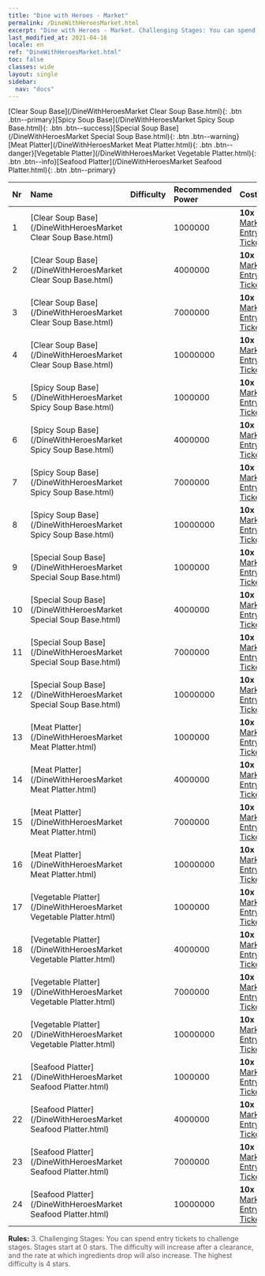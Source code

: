 ```yaml
---
title: "Dine with Heroes - Market"
permalink: /DineWithHeroesMarket.html
excerpt: "Dine with Heroes - Market. Challenging Stages: You can spend entry tickets to challenge stages. Stages start at 0 stars. The difficulty will increase after a clearance, and the rate at which ingredients drop will also increase."
last_modified_at: 2021-04-16
locale: en
ref: "DineWithHeroesMarket.html"
toc: false
classes: wide
layout: single
sidebar:
  nav: "docs"
---
```


[Clear Soup Base](/DineWithHeroesMarket Clear Soup Base.html){: .btn .btn--primary}[Spicy Soup Base](/DineWithHeroesMarket Spicy Soup Base.html){: .btn .btn--success}[Special Soup Base](/DineWithHeroesMarket Special Soup Base.html){: .btn .btn--warning}[Meat Platter](/DineWithHeroesMarket Meat Platter.html){: .btn .btn--danger}[Vegetable Platter](/DineWithHeroesMarket Vegetable Platter.html){: .btn .btn--info}[Seafood Platter](/DineWithHeroesMarket Seafood Platter.html){: .btn .btn--primary}

  | Nr | Name | Difficulty | Recommended Power |  Cost | Reward 1 | Reward 2 | Fight against Hero | 
  |:---|:-----|:-----------|:------------------|:------|:--------:|:--------:|:------------------:| 
  | 1 | [Clear Soup Base](/DineWithHeroesMarket Clear Soup Base.html) | <i class="fas fa-star"/> | 1000000 | **10x** [Market Entry Ticket](/Items/con_1157/) | [Clear Soup Base](/Items/con_1158/) | 20% [Clear Soup Base](/Items/con_1158/) | [Adelaide](/heroes/Adelaide/) | 
  | 2 | [Clear Soup Base](/DineWithHeroesMarket Clear Soup Base.html) | <i class="fas fa-star"/><i class="fas fa-star"/> | 4000000 | **10x** [Market Entry Ticket](/Items/con_1157/) | [Clear Soup Base](/Items/con_1158/) | 40% [Clear Soup Base](/Items/con_1158/) | [Catherine](/heroes/Catherine/) | 
  | 3 | [Clear Soup Base](/DineWithHeroesMarket Clear Soup Base.html) | <i class="fas fa-star"/><i class="fas fa-star"/><i class="fas fa-star"/> | 7000000 | **10x** [Market Entry Ticket](/Items/con_1157/) | [Clear Soup Base](/Items/con_1158/) | 70% [Clear Soup Base](/Items/con_1158/) | [Catherine](/heroes/Catherine/) | 
  | 4 | [Clear Soup Base](/DineWithHeroesMarket Clear Soup Base.html) | <i class="fas fa-star"/><i class="fas fa-star"/><i class="fas fa-star"/><i class="fas fa-star"/> | 10000000 | **10x** [Market Entry Ticket](/Items/con_1157/) | [Clear Soup Base](/Items/con_1158/) | 100% [Clear Soup Base](/Items/con_1158/) | [Roland](/heroes/Roland/) | 
  | 5 | [Spicy Soup Base](/DineWithHeroesMarket Spicy Soup Base.html) | <i class="fas fa-star"/> | 1000000 | **10x** [Market Entry Ticket](/Items/con_1157/) | [Spicy Soup Base](/Items/con_1159/) | 20% [Spicy Soup Base](/Items/con_1159/) | [Zydar](/heroes/Zydar/) | 
  | 6 | [Spicy Soup Base](/DineWithHeroesMarket Spicy Soup Base.html) | <i class="fas fa-star"/><i class="fas fa-star"/> | 4000000 | **10x** [Market Entry Ticket](/Items/con_1157/) | [Spicy Soup Base](/Items/con_1159/) | 40% [Spicy Soup Base](/Items/con_1159/) | [Rashka](/heroes/Rashka/) | 
  | 7 | [Spicy Soup Base](/DineWithHeroesMarket Spicy Soup Base.html) | <i class="fas fa-star"/><i class="fas fa-star"/><i class="fas fa-star"/> | 7000000 | **10x** [Market Entry Ticket](/Items/con_1157/) | [Spicy Soup Base](/Items/con_1159/) | 70% [Spicy Soup Base](/Items/con_1159/) | [Rashka](/heroes/Rashka/) | 
  | 8 | [Spicy Soup Base](/DineWithHeroesMarket Spicy Soup Base.html) | <i class="fas fa-star"/><i class="fas fa-star"/><i class="fas fa-star"/><i class="fas fa-star"/> | 10000000 | **10x** [Market Entry Ticket](/Items/con_1157/) | [Spicy Soup Base](/Items/con_1159/) | 100% [Spicy Soup Base](/Items/con_1159/) | [Xeron](/heroes/Xeron/) | 
  | 9 | [Special Soup Base](/DineWithHeroesMarket Special Soup Base.html) | <i class="fas fa-star"/> | 1000000 | **10x** [Market Entry Ticket](/Items/con_1157/) | [Special Soup Base](/Items/con_1160/) | 20% [Special Soup Base](/Items/con_1160/) | [Vidomina](/heroes/Vidomina/) | 
  | 10 | [Special Soup Base](/DineWithHeroesMarket Special Soup Base.html) | <i class="fas fa-star"/><i class="fas fa-star"/> | 4000000 | **10x** [Market Entry Ticket](/Items/con_1157/) | [Special Soup Base](/Items/con_1160/) | 40% [Special Soup Base](/Items/con_1160/) | [Human Sandro](/heroes/Human Sandro/) | 
  | 11 | [Special Soup Base](/DineWithHeroesMarket Special Soup Base.html) | <i class="fas fa-star"/><i class="fas fa-star"/><i class="fas fa-star"/> | 7000000 | **10x** [Market Entry Ticket](/Items/con_1157/) | [Special Soup Base](/Items/con_1160/) | 70% [Special Soup Base](/Items/con_1160/) | [Human Sandro](/heroes/Human Sandro/) | 
  | 12 | [Special Soup Base](/DineWithHeroesMarket Special Soup Base.html) | <i class="fas fa-star"/><i class="fas fa-star"/><i class="fas fa-star"/><i class="fas fa-star"/> | 10000000 | **10x** [Market Entry Ticket](/Items/con_1157/) | [Special Soup Base](/Items/con_1160/) | 100% [Special Soup Base](/Items/con_1160/) | [Sandro](/heroes/Sandro/) | 
  | 13 | [Meat Platter](/DineWithHeroesMarket Meat Platter.html) | <i class="fas fa-star"/> | 1000000 | **10x** [Market Entry Ticket](/Items/con_1157/) | [Meat Platter](/Items/con_1161/) | 20% [Meat Platter](/Items/con_1161/) | [Shiva](/heroes/Shiva/) | 
  | 14 | [Meat Platter](/DineWithHeroesMarket Meat Platter.html) | <i class="fas fa-star"/><i class="fas fa-star"/> | 4000000 | **10x** [Market Entry Ticket](/Items/con_1157/) | [Meat Platter](/Items/con_1161/) | 40% [Meat Platter](/Items/con_1161/) | [Crag Hack](/heroes/Crag Hack/) | 
  | 15 | [Meat Platter](/DineWithHeroesMarket Meat Platter.html) | <i class="fas fa-star"/><i class="fas fa-star"/><i class="fas fa-star"/> | 7000000 | **10x** [Market Entry Ticket](/Items/con_1157/) | [Meat Platter](/Items/con_1161/) | 70% [Meat Platter](/Items/con_1161/) | [Crag Hack](/heroes/Crag Hack/) | 
  | 16 | [Meat Platter](/DineWithHeroesMarket Meat Platter.html) | <i class="fas fa-star"/><i class="fas fa-star"/><i class="fas fa-star"/><i class="fas fa-star"/> | 10000000 | **10x** [Market Entry Ticket](/Items/con_1157/) | [Meat Platter](/Items/con_1161/) | 100% [Meat Platter](/Items/con_1161/) | [Kilgor](/heroes/Kilgor/) | 
  | 17 | [Vegetable Platter](/DineWithHeroesMarket Vegetable Platter.html) | <i class="fas fa-star"/> | 1000000 | **10x** [Market Entry Ticket](/Items/con_1157/) | [Vegetable Platter](/Items/con_1162/) | 20% [Vegetable Platter](/Items/con_1162/) | [Ryland](/heroes/Ryland/) | 
  | 18 | [Vegetable Platter](/DineWithHeroesMarket Vegetable Platter.html) | <i class="fas fa-star"/><i class="fas fa-star"/> | 4000000 | **10x** [Market Entry Ticket](/Items/con_1157/) | [Vegetable Platter](/Items/con_1162/) | 40% [Vegetable Platter](/Items/con_1162/) | [Mephala](/heroes/Mephala/) | 
  | 19 | [Vegetable Platter](/DineWithHeroesMarket Vegetable Platter.html) | <i class="fas fa-star"/><i class="fas fa-star"/><i class="fas fa-star"/> | 7000000 | **10x** [Market Entry Ticket](/Items/con_1157/) | [Vegetable Platter](/Items/con_1162/) | 70% [Vegetable Platter](/Items/con_1162/) | [Mephala](/heroes/Mephala/) | 
  | 20 | [Vegetable Platter](/DineWithHeroesMarket Vegetable Platter.html) | <i class="fas fa-star"/><i class="fas fa-star"/><i class="fas fa-star"/><i class="fas fa-star"/> | 10000000 | **10x** [Market Entry Ticket](/Items/con_1157/) | [Vegetable Platter](/Items/con_1162/) | 100% [Vegetable Platter](/Items/con_1162/) | [Gem](/heroes/Gem/) | 
  | 21 | [Seafood Platter](/DineWithHeroesMarket Seafood Platter.html) | <i class="fas fa-star"/> | 1000000 | **10x** [Market Entry Ticket](/Items/con_1157/) | [Seafood Platter](/Items/con_1163/) | 20% [Seafood Platter](/Items/con_1163/) | [Peter Lee](/heroes/Peter Lee/) | 
  | 22 | [Seafood Platter](/DineWithHeroesMarket Seafood Platter.html) | <i class="fas fa-star"/><i class="fas fa-star"/> | 4000000 | **10x** [Market Entry Ticket](/Items/con_1157/) | [Seafood Platter](/Items/con_1163/) | 40% [Seafood Platter](/Items/con_1163/) | [Peter Lee](/heroes/Peter Lee/) | 
  | 23 | [Seafood Platter](/DineWithHeroesMarket Seafood Platter.html) | <i class="fas fa-star"/><i class="fas fa-star"/><i class="fas fa-star"/> | 7000000 | **10x** [Market Entry Ticket](/Items/con_1157/) | [Seafood Platter](/Items/con_1163/) | 70% [Seafood Platter](/Items/con_1163/) | [Peter Lee](/heroes/Peter Lee/) | 
  | 24 | [Seafood Platter](/DineWithHeroesMarket Seafood Platter.html) | <i class="fas fa-star"/><i class="fas fa-star"/><i class="fas fa-star"/><i class="fas fa-star"/> | 10000000 | **10x** [Market Entry Ticket](/Items/con_1157/) | [Seafood Platter](/Items/con_1163/) | 100% [Seafood Platter](/Items/con_1163/) | [Cassanbel](/heroes/Cassanbel/) | 


 **Rules:** <span style="color: #645252">3. Challenging Stages: You can spend entry tickets to challenge stages. Stages start at 0 stars. The difficulty will increase after a clearance, and the rate at which ingredients drop will also increase. The highest difficulty is 4 stars.</span><br/><span style="color: #ffffff;font-size:6px">　</span><br/>


